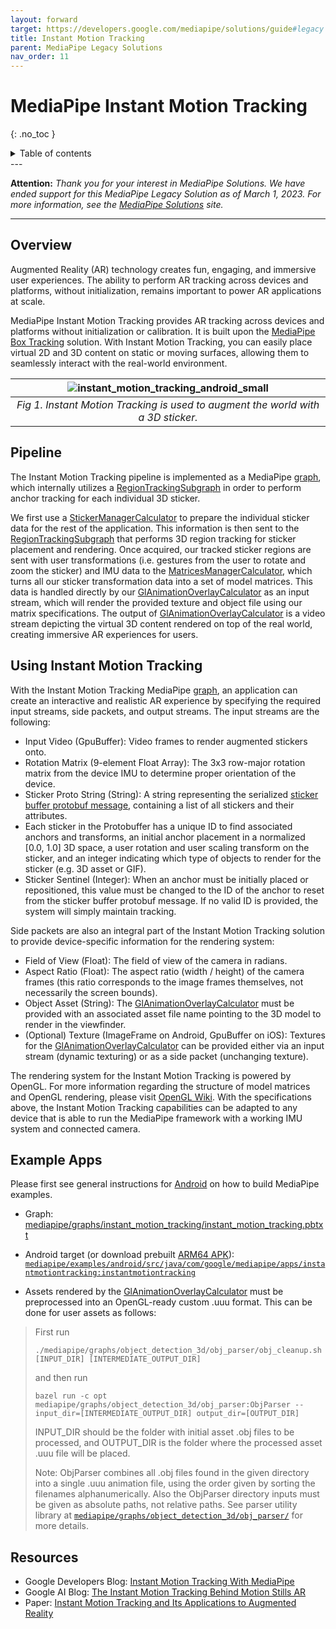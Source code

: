 ```yaml
---
layout: forward
target: https://developers.google.com/mediapipe/solutions/guide#legacy
title: Instant Motion Tracking
parent: MediaPipe Legacy Solutions
nav_order: 11
---
```


# MediaPipe Instant Motion Tracking
{: .no_toc }

<details close markdown="block">
  <summary>
    Table of contents
  </summary>
  {: .text-delta }
1. TOC
{:toc}
</details>
---

**Attention:** *Thank you for your interest in MediaPipe Solutions.
We have ended support for this MediaPipe Legacy Solution as of March 1, 2023.
For more information, see the
[MediaPipe Solutions](https://developers.google.com/mediapipe/solutions/guide#legacy)
site.*

----

## Overview

Augmented Reality (AR) technology creates fun, engaging, and immersive user
experiences. The ability to perform AR tracking across devices and platforms,
without initialization, remains important to power AR applications at scale.

MediaPipe Instant Motion Tracking provides AR tracking across devices and
platforms without initialization or calibration. It is built upon the
[MediaPipe Box Tracking](./box_tracking.md) solution. With Instant Motion
Tracking, you can easily place virtual 2D and 3D content on static or moving
surfaces, allowing them to seamlessly interact with the real-world environment.

![instant_motion_tracking_android_small](https://mediapipe.dev/images/mobile/instant_motion_tracking_android_small.gif) |
:-----------------------------------------------------------------------: |
*Fig 1. Instant Motion Tracking is used to augment the world with a 3D sticker.* |

## Pipeline

The Instant Motion Tracking pipeline is implemented as a MediaPipe
[graph](https://github.com/google-ai-edge/mediapipe/tree/master/mediapipe/graphs/instant_motion_tracking/instant_motion_tracking.pbtxt),
which internally utilizes a
[RegionTrackingSubgraph](https://github.com/google-ai-edge/mediapipe/tree/master/mediapipe/graphs/instant_motion_tracking/subgraphs/region_tracking.pbtxt)
in order to perform anchor tracking for each individual 3D sticker.

We first use a
[StickerManagerCalculator](https://github.com/google-ai-edge/mediapipe/tree/master/mediapipe/graphs/instant_motion_tracking/calculators/sticker_manager_calculator.cc)
to prepare the individual sticker data for the rest of the application. This
information is then sent to the
[RegionTrackingSubgraph](https://github.com/google-ai-edge/mediapipe/tree/master/mediapipe/graphs/instant_motion_tracking/subgraphs/region_tracking.pbtxt)
that performs 3D region tracking for sticker placement and rendering. Once
acquired, our tracked sticker regions are sent with user transformations (i.e.
gestures from the user to rotate and zoom the sticker) and IMU data to the
[MatricesManagerCalculator](https://github.com/google-ai-edge/mediapipe/tree/master/mediapipe/graphs/instant_motion_tracking/calculators/matrices_manager_calculator.cc),
which turns all our sticker transformation data into a set of model matrices.
This data is handled directly by our
[GlAnimationOverlayCalculator](https://github.com/google-ai-edge/mediapipe/tree/master/mediapipe/graphs/object_detection_3d/calculators/gl_animation_overlay_calculator.cc)
as an input stream, which will render the provided texture and object file using
our matrix specifications. The output of
[GlAnimationOverlayCalculator](https://github.com/google-ai-edge/mediapipe/tree/master/mediapipe/graphs/object_detection_3d/calculators/gl_animation_overlay_calculator.cc)
is a video stream depicting the virtual 3D content rendered on top of the real
world, creating immersive AR experiences for users.

## Using Instant Motion Tracking

With the Instant Motion Tracking MediaPipe [graph](https://github.com/google-ai-edge/mediapipe/tree/master/mediapipe/graphs/instant_motion_tracking/instant_motion_tracking.pbtxt),
an application can create an interactive and realistic AR experience by
specifying the required input streams, side packets, and output streams.
The input streams are the following:

*    Input Video (GpuBuffer): Video frames to render augmented stickers onto.
*    Rotation Matrix (9-element Float Array): The 3x3 row-major rotation
matrix from the device IMU to determine proper orientation of the device.
*    Sticker Proto String (String): A string representing the
serialized [sticker buffer protobuf message](https://github.com/google-ai-edge/mediapipe/tree/master/mediapipe/graphs/instant_motion_tracking/calculators/sticker_buffer.proto),
containing a list of all stickers and their attributes.
  *    Each sticker in the Protobuffer has a unique ID to find associated
  anchors and transforms, an initial anchor placement in a normalized [0.0, 1.0]
  3D space, a user rotation and user scaling transform on the sticker,
  and an integer indicating which type of objects to render for the
  sticker (e.g. 3D asset or GIF).
*    Sticker Sentinel (Integer): When an anchor must be initially placed or
repositioned, this value must be changed to the ID of the anchor to reset from
the sticker buffer protobuf message. If no valid ID is provided, the system
will simply maintain tracking.

Side packets are also an integral part of the Instant Motion Tracking solution
to provide device-specific information for the rendering system:

*   Field of View (Float): The field of view of the camera in radians.
*   Aspect Ratio (Float): The aspect ratio (width / height) of the camera frames
    (this ratio corresponds to the image frames themselves, not necessarily the
    screen bounds).
*   Object Asset (String): The
    [GlAnimationOverlayCalculator](https://github.com/google-ai-edge/mediapipe/tree/master/mediapipe/graphs/object_detection_3d/calculators/gl_animation_overlay_calculator.cc)
    must be provided with an associated asset file name pointing to the 3D model
    to render in the viewfinder.
*   (Optional) Texture (ImageFrame on Android, GpuBuffer on iOS): Textures for
    the
    [GlAnimationOverlayCalculator](https://github.com/google-ai-edge/mediapipe/tree/master/mediapipe/graphs/object_detection_3d/calculators/gl_animation_overlay_calculator.cc)
    can be provided either via an input stream (dynamic texturing) or as a side
    packet (unchanging texture).

The rendering system for the Instant Motion Tracking is powered by OpenGL. For
more information regarding the structure of model matrices and OpenGL rendering,
please visit [OpenGL Wiki](https://www.khronos.org/opengl/wiki/). With the
specifications above, the Instant Motion Tracking capabilities can be adapted to
any device that is able to run the MediaPipe framework with a working IMU system
and connected camera.

## Example Apps

Please first see general instructions for
[Android](../getting_started/android.md) on how to build MediaPipe examples.

* Graph: [mediapipe/graphs/instant_motion_tracking/instant_motion_tracking.pbtxt](https://github.com/google-ai-edge/mediapipe/tree/master/mediapipe/graphs/instant_motion_tracking/instant_motion_tracking.pbtxt)

* Android target (or download prebuilt [ARM64 APK](https://drive.google.com/file/d/1KnaBBoKpCHR73nOBJ4fL_YdWVTAcwe6L/view?usp=sharing)):
[`mediapipe/examples/android/src/java/com/google/mediapipe/apps/instantmotiontracking:instantmotiontracking`](https://github.com/google-ai-edge/mediapipe/tree/master/mediapipe/examples/android/src/java/com/google/mediapipe/apps/instantmotiontracking/BUILD)

* Assets rendered by the [GlAnimationOverlayCalculator](https://github.com/google-ai-edge/mediapipe/tree/master/mediapipe/graphs/object_detection_3d/calculators/gl_animation_overlay_calculator.cc) must be preprocessed into an OpenGL-ready custom .uuu format. This can be done
for user assets as follows:
> First run
>
> ```shell
> ./mediapipe/graphs/object_detection_3d/obj_parser/obj_cleanup.sh [INPUT_DIR] [INTERMEDIATE_OUTPUT_DIR]
> ```
> and then run
>
> ```build
> bazel run -c opt mediapipe/graphs/object_detection_3d/obj_parser:ObjParser -- input_dir=[INTERMEDIATE_OUTPUT_DIR] output_dir=[OUTPUT_DIR]
> ```
> INPUT_DIR should be the folder with initial asset .obj files to be processed,
> and OUTPUT_DIR is the folder where the processed asset .uuu file will be placed.
>
> Note: ObjParser combines all .obj files found in the given directory into a
> single .uuu animation file, using the order given by sorting the filenames alphanumerically. Also the ObjParser directory inputs must be given as
> absolute paths, not relative paths. See parser utility library at [`mediapipe/graphs/object_detection_3d/obj_parser/`](https://github.com/google-ai-edge/mediapipe/tree/master/mediapipe/graphs/object_detection_3d/obj_parser/) for more details.

## Resources

*   Google Developers Blog:
    [Instant Motion Tracking With MediaPipe](https://developers.googleblog.com/2020/08/instant-motion-tracking-with-mediapipe.html)
*   Google AI Blog:
    [The Instant Motion Tracking Behind Motion Stills AR](https://ai.googleblog.com/2018/02/the-instant-motion-tracking-behind.html)
*   Paper:
    [Instant Motion Tracking and Its Applications to Augmented Reality](https://arxiv.org/abs/1907.06796)
